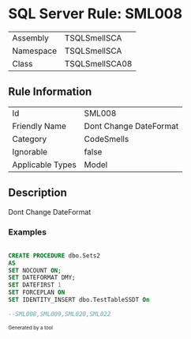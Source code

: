 ﻿# SQL Server Rule: SML008
  
|    |    |
|----|----|
| Assembly | TSQLSmellSCA |
| Namespace | TSQLSmellSCA |
| Class | TSQLSmellSCA08 |
  
## Rule Information
  
|    |    |
|----|----|
| Id | SML008 |
| Friendly Name | Dont Change DateFormat |
| Category | CodeSmells |
| Ignorable | false |
| Applicable Types | Model  |
  
## Description
  
Dont Change DateFormat
  
### Examples
  
```sql

CREATE PROCEDURE dbo.Sets2
AS
SET NOCOUNT ON;
SET DATEFORMAT DMY;
SET DATEFIRST 1
SET FORCEPLAN ON
SET IDENTITY_INSERT dbo.TestTableSSDT On

--SML008,SML009,SML020,SML022

```
  
<sub><sup>Generated by a tool</sup></sub>
